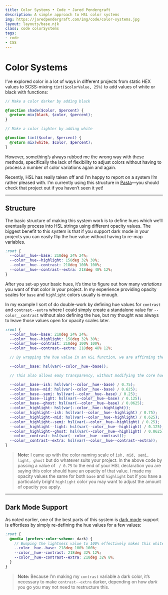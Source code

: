 ```yaml
---
title: Color Systems • Code • Jared Pendergraft
description: A simple approach to HSL color systems
img: https://jaredpendergraft.com/img/code/color-systems.jpg
layout: layouts/base.njk
class: code colorSystems
tags:
- code
- CSS
---
```


# Color Systems

I’ve explored color in a lot of ways in different projects from static HEX values to SCSS-mixing `tint($colorValue, 25%)` to add values of white or black with functions:

```scss
// Make a color darker by adding black

@function shade($color, $percent) {
  @return mix(black, $color, $percent);
}

// Make a color lighter by adding white

@function tint($color, $percent) {
  @return mix(white, $color, $percent);
}
```

However, something’s always rubbed me the wrong way with these methods, specifically the lack of flexibility to adjust colors without having to process a number of color variations again and again.

Recently, HSL has really taken off and I’m happy to report on a system I’m rather pleased with. I’m currently using this structure in [Pasta](https://pasta.jaredpendergraft.com)—you should check that project out if you haven’t seen it yet!

***

## Structure

The basic structure of making this system work is to define hues which we’ll eventually process into HSL strings using different opacity values. The biggest benefit to this system is that if you support dark mode in your projects you can easily flip the hue value without having to re-map  variables.

```scss
:root {
  --color__hue--base: 218deg 24% 24%;
  --color__hue--highlight: 158deg 32% 38%;
  --color__hue--contrast: 218deg 100% 100%;
  --color__hue--contrast--extra: 218deg 48% 12%;
}
```

After you set-up your basic hues, it’s time to figure out how many _variations_ you want of that color in your project. In my experience providing opacity scales for `base` and `highlight` colors usually is enough.

In my example I sort of do double-work by defining hue values for `contrast` and `contrast--extra` where I could simply create a standalone value for `--color__contrast` without also defining the hue, but my thought was always to leave those values open for opacity scales later.

```scss
:root {
  --color__hue--base: 218deg 24% 24%;
  --color__hue--highlight: 158deg 32% 38%;
  --color__hue--contrast: 218deg 100% 100%;
  --color__hue--contrast--extra: 218deg 48% 12%;

  // By wrapping the hue value in an HSL function, we are affirming the model is HSL

  --color__base: hsl(var(--color__hue--base));

  // This also allows easy transparency, without modifying the core hue variable

  --color__base--ish: hsl(var(--color__hue--base) / 0.75);
  --color__base--mid: hsl(var(--color__hue--base) / 0.625);
  --color__base--semi: hsl(var(--color__hue--base) / 0.25);
  --color__base--light: hsl(var(--color__hue--base) / 0.125);
  --color__base--ghost: hsl(var(--color__hue--base) / 0.0625);
  --color__highlight: hsl(var(--color__hue--highlight));
  --color__highlight--ish: hsl(var(--color__hue--highlight) / 0.75);
  --color__highlight--mid: hsl(var(--color__hue--highlight) / 0.625);
  --color__highlight--semi: hsl(var(--color__hue--highlight) / 0.25);
  --color__highlight--light: hsl(var(--color__hue--highlight) / 0.125);
  --color__highlight--ghost: hsl(var(--color__hue--highlight) / 0.0625);
  --color__contrast: hsl(var(--color__hue--contrast));
  --color__contrast--extra: hsl(var(--color__hue--contrast--extra));
}
```

> **Note:** I came up with the color naming scale of `ish, mid, semi, light, ghost` but do whatever suits your project. In the above code by passing a value of ` / 0.75` to the end of your HSL declaration you are saying this color should have an opacity of that value. I made my opacity values the same for both `base` and `highlight` but if you have a particularly bright `highlight` color you may want to adjust the amount of opacity you apply.

***

## Dark Mode Support

As noted earlier, one of the best parts of this system is [dark mode](/code/conditional-dark-mode) support is effortless by simply re-defining the hue values for a few values:

```scss
:root {
  @media (prefers-color-scheme: dark) {
    // Bumping the lightness value to 100% effectively makes this white
    --color__hue--base: 218deg 100% 100%;
    --color__hue--contrast: 218deg 32% 12%;
    --color__hue--contrast--extra: 218deg 32% 8%;
  }
}
```

> **Note:** Because I’m making my `contrast` variable a dark color, it’s necessary to make `contrast--extra` darker, depending on how _dark_ you go you may not need to restructure this.